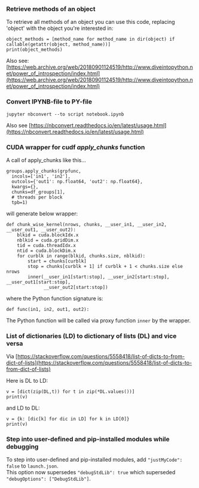 ### Retrieve methods of an object

To retrieve all methods of an object you can use this code, replacing 'object' with the object you're interested in:
```
object_methods = [method_name for method_name in dir(object) if callable(getattr(object, method_name))]
print(object_methods)
```
Also see: [https://web.archive.org/web/20180901124519/http://www.diveintopython.net/power_of_introspection/index.html](https://web.archive.org/web/20180901124519/http://www.diveintopython.net/power_of_introspection/index.html)

### Convert IPYNB-file to PY-file
`jupyter nbconvert --to script notebook.ipynb`

Also see [https://nbconvert.readthedocs.io/en/latest/usage.html](https://nbconvert.readthedocs.io/en/latest/usage.html)

### CUDA wrapper for cudf _apply_chunks_ function

A call of apply_chunks like this...
```
groups.apply_chunks(grpfunc,
  incols=['in1', 'in2'],
  outcols={'out1': np.float64, 'out2': np.float64},
  kwargs={},
  chunks=df_groups[1],
  # threads per block
  tpb=1)
```
will generate below wrapper:

```
def chunk_wise_kernel(nrows, chunks, __user_in1, __user_in2, __user_out1, __user_out2):
    blkid = cuda.blockIdx.x
    nblkid = cuda.gridDim.x
    tid = cuda.threadIdx.x
    ntid = cuda.blockDim.x
    for curblk in range(blkid, chunks.size, nblkid):
        start = chunks[curblk]
        stop = chunks[curblk + 1] if curblk + 1 < chunks.size else nrows
        inner(__user_in1[start:stop], __user_in2[start:stop], __user_out1[start:stop],
              __user_out2[start:stop])
```
where the Python function signature is:
```
def func(in1, in2, out1, out2):
```
The Python function will be called via proxy function `inner` by the wrapper.

### List of dictionaries (LD) to dictionary of lists (DL) and vice versa

Via [https://stackoverflow.com/questions/5558418/list-of-dicts-to-from-dict-of-lists](https://stackoverflow.com/questions/5558418/list-of-dicts-to-from-dict-of-lists)

Here is DL to LD:
```
v = [dict(zip(DL,t)) for t in zip(*DL.values())]
print(v)
```
and LD to DL:
```
v = {k: [dic[k] for dic in LD] for k in LD[0]}
print(v)
```
### Step into user-defined and pip-installed modules while debugging

To step into user-defined and pip-installed modules, add `"justMyCode": false` to `launch.json`.<br>
This option now supersedes `"debugStdLib": true` which superseded `"debugOptions": ["DebugStdLib"]`.

